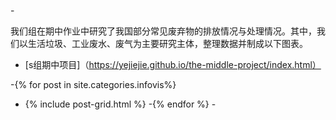 
 -<div class="S组期中项目">
 我们组在期中作业中研究了我国部分常见废弃物的排放情况与处理情况。其中，我们以生活垃圾、工业废水、废气为主要研究主体，整理数据并制成以下图表。
 - [s组期中项目]（https://yejiejie.github.io/the-middle-project/index.html）
 
 -{% for post in site.categories.infovis%}
 -  {% include post-grid.html %}
 -{% endfor %}
 -</div>